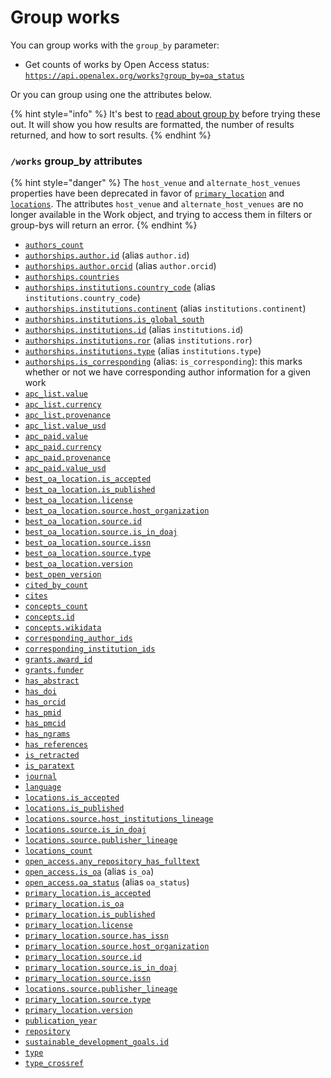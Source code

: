 # Group works

You can group works with the `group_by` parameter:

* Get counts of works by Open Access status:\
  [`https://api.openalex.org/works?group_by=oa_status`](https://api.openalex.org/works?group\_by=oa\_status)

Or you can group using one the attributes below.

{% hint style="info" %}
It's best to [read about group by](../../how-to-use-the-api/get-groups-of-entities.md) before trying these out. It will show you how results are formatted, the number of results returned, and how to sort results.
{% endhint %}

### `/works` group\_by attributes

{% hint style="danger" %}
The `host_venue` and `alternate_host_venues` properties have been deprecated in favor of [`primary_location`](work-object/#primary\_location) and [`locations`](work-object/#locations). The attributes `host_venue` and `alternate_host_venues` are no longer available in the Work object, and trying to access them in filters or group-bys will return an error.
{% endhint %}

* [`authors_count`](filter-works.md#authors\_count)
* [`authorships.author.id`](work-object/#author) (alias `author.id`)
* [`authorships.author.orcid`](work-object/#author) (alias `author.orcid`)
* [`authorships.countries`](work-object/authorship-object.md#countries)
* [`authorships.institutions.country_code`](work-object/#institutions) (alias `institutions.country_code`)
* [`authorships.institutions.continent`](filter-works.md#authorships.institutions.continent-alias-institutions.continent) (alias `institutions.continent`)
* [`authorships.institutions.is_global_south`](filter-works.md#authorships.institutions.is\_global\_south-alias-institutions.is\_global\_south)
* [`authorships.institutions.id`](work-object/#institutions) (alias `institutions.id`)
* [`authorships.institutions.ror`](work-object/#institutions) (alias `institutions.ror`)
* [`authorships.institutions.type`](work-object/#institutions) (alias `institutions.type`)
* [`authorships.is_corresponding`](work-object/authorship-object.md#is\_corresponding) (alias: `is_corresponding`): this marks whether or not we have corresponding author information for a given work
* [`apc_list.value`](work-object/#apc\_list)
* [`apc_list.currency`](work-object/#apc\_list)
* [`apc_list.provenance`](work-object/#apc\_list)
* [`apc_list.value_usd`](work-object/#apc\_list)
* [`apc_paid.value`](work-object/#apc\_paid)
* [`apc_paid.currency`](work-object/#apc\_paid)
* [`apc_paid.provenance`](work-object/#apc\_paid)
* [`apc_paid.value_usd`](work-object/#apc\_paid)
* [`best_oa_location.is_accepted`](work-object/#best\_oa\_location)
* [`best_oa_location.is_published`](work-object/#best\_oa\_location)
* [`best_oa_location.license`](work-object/#best\_oa\_location)
* [`best_oa_location.source.host_organization`](work-object/#best\_oa\_location)
* [`best_oa_location.source.id`](work-object/#best\_oa\_location)
* [`best_oa_location.source.is_in_doaj`](work-object/#best\_oa\_location)
* [`best_oa_location.source.issn`](work-object/#best\_oa\_location)
* [`best_oa_location.source.type`](work-object/#best\_oa\_location)
* [`best_oa_location.version`](work-object/#best\_oa\_location)
* [`best_open_version`](filter-works.md#best\_open\_version)
* [`cited_by_count`](work-object/#cited\_by\_count)
* [`cites`](filter-works.md#cites)
* [`concepts_count`](filter-works.md#concepts\_count)
* [`concepts.id`](work-object/#concepts)
* [`concepts.wikidata`](work-object/#concepts)
* [`corresponding_author_ids`](work-object/#corresponding\_author\_ids)
* [`corresponding_institution_ids`](work-object/#corresponding\_institution\_ids)
* [`grants.award_id`](work-object/#grants)
* [`grants.funder`](work-object/#grants)
* [`has_abstract`](filter-works.md#has\_abstract)
* [`has_doi`](filter-works.md#has\_doi)
* [`has_orcid`](filter-works.md#has\_orcid)
* [`has_pmid`](filter-works.md#has\_pmid)
* [`has_pmcid`](filter-works.md#has\_pmcid)
* [`has_ngrams`](filter-works.md#has\_ngrams)
* [`has_references`](filter-works.md#has\_references)
* [`is_retracted`](work-object/#is\_retracted)
* [`is_paratext`](work-object/#is\_paratext)
* [`journal`](filter-works.md#journal)
* [`language`](work-object/#language)
* [`locations.is_accepted`](work-object/#locations)
* [`locations.is_published`](work-object/#locations)
* [`locations.source.host_institutions_lineage`](filter-works.md#locations.source.host\_institution\_lineage)
* [`locations.source.is_in_doaj`](work-object/#locations)
* [`locations.source.publisher_lineage`](filter-works.md#locations.source.publisher\_lineage)
* [`locations_count`](work-object/#locations\_count)
* [`open_access.any_repository_has_fulltext`](work-object/#open\_access)
* [`open_access.is_oa`](work-object/#is\_oa-1) (alias `is_oa`)
* [`open_access.oa_status`](work-object/#oa\_status) (alias `oa_status`)
* [`primary_location.is_accepted`](work-object/#primary\_location)
* [`primary_location.is_oa`](work-object/#primary\_location)
* [`primary_location.is_published`](work-object/#primary\_location)
* [`primary_location.license`](work-object/#primary\_location)
* [`primary_location.source.has_issn`](work-object/#primary\_location)
* [`primary_location.source.host_organization`](work-object/#primary\_location)
* [`primary_location.source.id`](work-object/#primary\_location)
* [`primary_location.source.is_in_doaj`](work-object/#primary\_location)
* [`primary_location.source.issn`](work-object/#primary\_location)
* [`locations.source.publisher_lineage`](filter-works.md#primary_location.source.publisher\_lineage)
* [`primary_location.source.type`](work-object/#primary\_location)
* [`primary_location.version`](work-object/#primary\_location)
* [`publication_year`](work-object/#publication\_year)
* [`repository`](filter-works.md#repository)
* [`sustainable_development_goals.id`](work-object/README.md#sustainable_development_goals)
* [`type`](work-object/README.md#type)
* [`type_crossref`](work-object/README.md#type_crossref)
